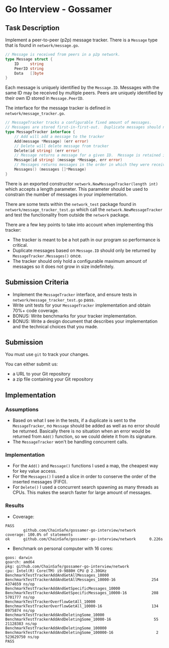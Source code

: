 # Go Interview - Gossamer

## Task Description

Implement a peer-to-peer (p2p) message tracker. There is a `Message` type that is found in `network/message.go`.  
```go 
// Message is received from peers in a p2p network.
type Message struct {
	ID     string
	PeerID string
	Data   []byte
}
```
Each message is uniquely identified by the `Message.ID`. Messages with the same ID may be received by multiple peers.  Peers are uniquely identified by their own ID stored in `Message.PeerID`. 

The interface for the message tracker is defined in `network/message_tracker.go`.  
```go 
// MessageTracker tracks a configurable fixed amount of messages.
// Messages are stored first-in-first-out.  Duplicate messages should not be stored in the queue.
type MessageTracker interface {
	// Add will add a message to the tracker
	Add(message *Message) (err error)
	// Delete will delete message from tracker
	Delete(id string) (err error)
	// Message returns a message for a given ID.  Message is retained in tracker
	Message(id string) (message *Message, err error)
	// Messages returns messages in the order in which they were received
	Messages() (messages []*Message)
}
```

There is an exported constructor `network.NewMessageTracker(length int)` which accepts a length parameter.  This parameter should be used to constrain the number of messages in your implementation.

There are some tests within the `network_test` package found in `network/message_tracker_test.go` which call the `network.NewMessageTracker` and test the functionality from outside the `network` package.

There are a few key points to take into account when implementing this tracker:

- The tracker is meant to be a hot path in our program so performance is critical.
- Duplicate messages based on `Message.ID` should only be returned by `MessageTracker.Messages()` once.
- The tracker should only hold a configurable maximum amount of messages so it does not grow in size indefinitely.

## Submission Criteria
- Implement the `MessageTracker` interface, and ensure tests in `network/message_tracker_test.go` pass.
- Write unit tests for your `MessageTracker` implementation and obtain 70%+ code coverage.
- BONUS: Write benchmarks for your tracker implementation.
- BONUS: Write a design document that describes your implementation and the technical choices that you made.

## Submission

You must use `git` to track your changes.

You can either submit us:

- a URL to your Git repository
- a zip file containing your Git repository

## Implementation

### Assumptions
 - Based on what I see in the tests, if a duplicate is sent to the `MessageTracker`, no `Message` should be added as well as no error should be returned. Basically there is no situation when an error would be returned from `Add()` function, so we could delete it from its signature. 
 - The `MessageTracker` won't be handling concurrent calls.

### Implementation
 - For the `Add()` and `Message()` functions I used a map, the cheapest way for key value access.
 - For the `Messages()` I used a slice in order to conserve the order of the inserted messages (FIFO).
 - For `Delete()` I used a concurrent search spawning as many threads as CPUs. This makes the search faster for large amount of messages.

### Results
 - Coverage:
```
PASS
        github.com/ChainSafe/gossamer-go-interview/network      coverage: 100.0% of statements
ok      github.com/ChainSafe/gossamer-go-interview/network      0.226s

```

 - Benchmark on personal computer with 16 cores:
```
goos: darwin
goarch: amd64
pkg: github.com/ChainSafe/gossamer-go-interview/network
cpu: Intel(R) Core(TM) i9-9880H CPU @ 2.30GHz
BenchmarkTestTrackerAddAndGetAllMessages_10000
BenchmarkTestTrackerAddAndGetAllMessages_10000-16         	     254	   4374659 ns/op
BenchmarkTestTrackerAddAndGetSpecificMessages_10000
BenchmarkTestTrackerAddAndGetSpecificMessages_10000-16    	     208	   5701777 ns/op
BenchmarkTestTrackerOverflowGetAll_10000
BenchmarkTestTrackerOverflowGetAll_10000-16               	     134	   8975874 ns/op
BenchmarkTestTrackerAddAndDeletingSome_10000
BenchmarkTestTrackerAddAndDeletingSome_10000-16           	      55	  21128383 ns/op
BenchmarkTestTrackerAddAndDeletingSome_100000
BenchmarkTestTrackerAddAndDeletingSome_100000-16          	       2	 523629750 ns/op
PASS
```
